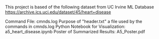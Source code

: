 This project is based of the following dataset from UC Irvine ML Database
https://archive.ics.uci.edu/dataset/45/heart+disease

Command File: cmnds.log
Purpose of "header.txt" a file used by the commands in cmnds.log
Python Notebook for Visualization: a5_heart_disease.ipynb
Poster of Summarized Results: A5_Poster.pdf
